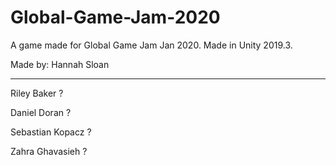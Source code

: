 # Global-Game-Jam-2020
A game made for Global Game Jam Jan 2020. Made in Unity 2019.3.

Made by:
Hannah Sloan

-----

Riley Baker    ?

Daniel Doran    ?

Sebastian Kopacz    ?

Zahra Ghavasieh    ?

